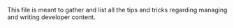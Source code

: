 This file is meant to gather and list all the tips and tricks regarding managing and writing developer content. 
